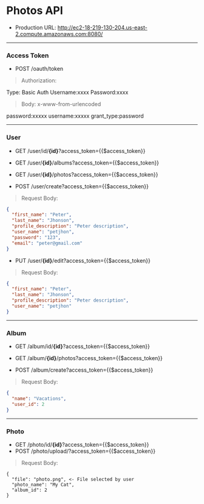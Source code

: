 # Photos API
* Production URL: http://ec2-18-219-130-204.us-east-2.compute.amazonaws.com:8080/

---
### Access Token

* POST /oauth/token

> Authorization:

Type: Basic Auth
      Username:xxxx
      Password:xxxx

> Body:  x-www-from-urlencoded

password:xxxxx
username:xxxxx
grant_type:password

---
### User

* GET  /user/id/**{id}**?access_token={{$access_token}}
* GET  /user/**{id}**/albums?access_token={{$access_token}}
* GET  /user/**{id}**/photos?access_token={{$access_token}}

* POST /user/create?access_token={{$access_token}}
> Request Body:
```json
{
  "first_name": "Peter",
  "last_name": "Jhonson",
  "profile_description": "Peter description",
  "user_name": "petjhon",
  "password": "123",
  "email": "peter@gmail.com"
}
```

* PUT /user/**{id}**/edit?access_token={{$access_token}}
> Request Body:
```json
{
  "first_name": "Peter",
  "last_name": "Jhonson",
  "profile_description": "Peter description",
  "user_name": "petjhon"
}
```

---
### Album

* GET  /album/id/**{id}**?access_token={{$access_token}}
* GET  /album/**{id}**/photos?access_token={{$access_token}}

* POST /album/create?access_token={{$access_token}}
> Request Body:
```json
{
  "name": "Vacations",
  "user_id": 2
}
```

---
### Photo

* GET  /photo/id/**{id}**?access_token={{$access_token}}
* POST /photo/upload/?access_token={{$access_token}}
> Request Body:
```
{
  "file": "photo.png", <- File selected by user
  "photo_name": "My Cat",
  "album_id": 2
}
```
